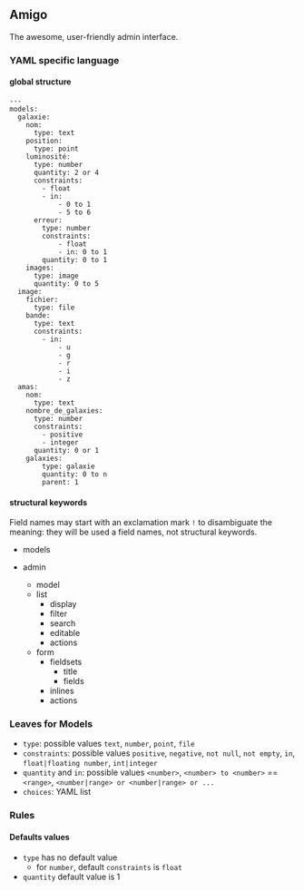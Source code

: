 ## Amigo

The awesome, user-friendly admin interface.

### YAML specific language

#### global structure

```
---
models:
  galaxie:
    nom:
      type: text
    position:
      type: point
    luminosité:
      type: number
      quantity: 2 or 4
      constraints:
        - float
        - in:
            - 0 to 1
            - 5 to 6
      erreur:
        type: number
        constraints:
            - float
            - in: 0 to 1
        quantity: 0 to 1
    images:
      type: image
      quantity: 0 to 5
  image:
    fichier:
      type: file
    bande:
      type: text
      constraints:
        - in:
            - u
            - g
            - r
            - i
            - z
  amas:
    nom:
      type: text
    nombre_de_galaxies:
      type: number
      constraints:
        - positive
        - integer
      quantity: 0 or 1
    galaxies:
        type: galaxie
        quantity: 0 to n
        parent: 1
```

#### structural keywords

Field names may start with an exclamation mark `!` to disambiguate the meaning: they will be used a field names, not structural keywords.

- models
  
- admin
  - model
  - list
    - display
    - filter
    - search
    - editable
    - actions
  - form
    - fieldsets
      - title
      - fields
    - inlines
    - actions

### Leaves for Models

- `type`: possible values `text`, `number`, `point`, `file`
- `constraints`: possible values `positive`, `negative`, `not null`, `not empty`, `in`, `float|floating number`, `int|integer`
- `quantity` and `in`: possible values `<number>`, `<number> to <number>` == `<range>`, `<number|range> or <number|range> or ...`
- `choices`: YAML list

### Rules

#### Defaults values

- `type` has no default value
    - for `number`, default `constraints` is `float`
- `quantity` default value is 1